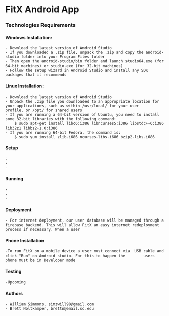 # FitX Android App #

### Technologies Requirements ###

#### Windows Installation: ####
    - Download the latest version of Android Studio
    - If you downloaded a .zip file, unpack the .zip and copy the android-studio folder into your Program Files folder
    - Then open the android-studio/bin folder and launch studio64.exe (for 64-bit machines) or studio.exe (for 32-bit machines)
    - Follow the setup wizard in Android Studio and install any SDK packages that it recommends
#### Linux Installation: ####
    - Download the latest version of Android Studio
    - Unpack the .zip file you downloaded to an appropriate location for your applications, such as within /usr/local/ for your user       profile, or /opt/ for shared users
    - If you are running a 64-bit version of Ubuntu, you need to install some 32-bit libraries with the following command:
        $ sudo apt-get install libc6:i386 libncurses5:i386 libstdc++6:i386 lib32z1 libbz2-1.0:i386
    - If you are running 64-bit Fedora, the command is:
        $ sudo yum install zlib.i686 ncurses-libs.i686 bzip2-libs.i686
        
#### Setup ####
    -
    -
    -
    
#### Running ####
    -
    -
    -
    
#### Deployment ####
    - For internet deployment, our user database will be managed through a firebase backend. This will allow FitX an easy internet redeployment process if necessary. When a user 
   #### Phone Installation ####
    -To run FitX on a mobile device a user must connect via  USB cable and click "Run" on Android studio. For this to happen the        users phone must be in Developer mode
    
#### Testing ####
    -Upcoming

#### Authors ####
    - William Simmons, simzwill98@gmail.com
    - Brett Noltkamper, brettn@email.sc.edu
